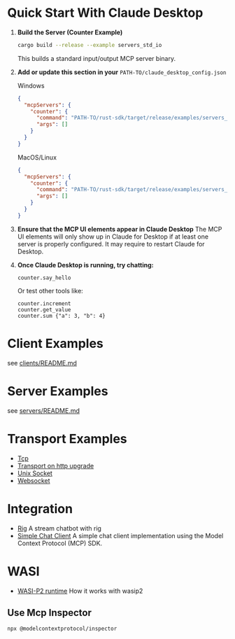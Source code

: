 # Quick Start With Claude Desktop

1. **Build the Server (Counter Example)**

   ```sh
   cargo build --release --example servers_std_io
   ```

   This builds a standard input/output MCP server binary.

2. **Add or update this section in your** `PATH-TO/claude_desktop_config.json`

   Windows

   ```json
   {
     "mcpServers": {
       "counter": {
         "command": "PATH-TO/rust-sdk/target/release/examples/servers_std_io.exe",
         "args": []
       }
     }
   }
   ```

   MacOS/Linux

   ```json
   {
     "mcpServers": {
       "counter": {
         "command": "PATH-TO/rust-sdk/target/release/examples/servers_std_io",
         "args": []
       }
     }
   }
   ```

3. **Ensure that the MCP UI elements appear in Claude Desktop**
   The MCP UI elements will only show up in Claude for Desktop if at least one server is properly configured. It may require to restart Claude for Desktop.

4. **Once Claude Desktop is running, try chatting:**

   ```text
   counter.say_hello
   ```

   Or test other tools like:

   ```texts
   counter.increment
   counter.get_value
   counter.sum {"a": 3, "b": 4}
   ```

# Client Examples

see [clients/README.md](clients/README.md)

# Server Examples

see [servers/README.md](servers/README.md)

# Transport Examples

- [Tcp](transport/src/tcp.rs)
- [Transport on http upgrade](transport/src/http_upgrade.rs)
- [Unix Socket](transport/src/unix_socket.rs)
- [Websocket](transport/src/websocket.rs)

# Integration

- [Rig](examples/rig-integration) A stream chatbot with rig
- [Simple Chat Client](examples/simple-chat-client) A simple chat client implementation using the Model Context Protocol (MCP) SDK.

# WASI

- [WASI-P2 runtime](wasi) How it works with wasip2

## Use Mcp Inspector

```sh
npx @modelcontextprotocol/inspector
```
